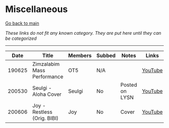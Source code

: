 # Miscellaneous

[Go back to main](./README.md)

_These links do not fit any known category. They are put here until they can be categorized_

___

| Date   | Title                       | Members | Subbed | Notes          | Links                                   |
|--------|-----------------------------|---------|--------|----------------|-----------------------------------------|
| 190625 | Zimzalabim Mass Performance | OT5     | N/A    |                | [YouTube](https://youtu.be/YQUWQLKPGEE) |
| 200530 | Seulgi - Aloha Cover        | Seulgi  | No     | Posted on LYSN | [YouTube](https://youtu.be/Qh68FukkoxA) |
| 200606 | Joy - Restless (Orig. BIBI) | Joy     | No     | Cover          | [YouTube](https://youtu.be/dOE2TngNoUU) |